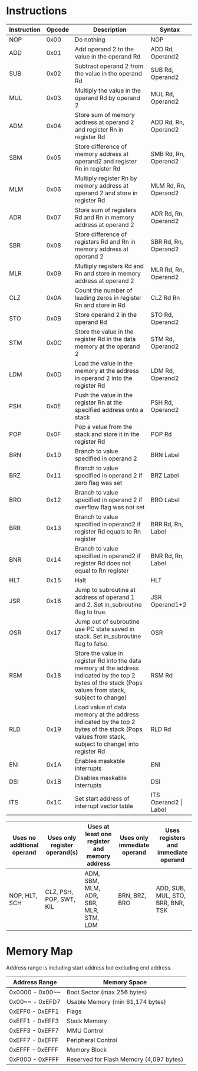# Instructions


| Instruction | Opcode | Description                                                                                                                                              | Syntax                |
|-------------|--------|----------------------------------------------------------------------------------------------------------------------------------------------------------|-----------------------|
| NOP         | 0x00   | Do nothing                                                                                                                                               | NOP                   |
| ADD         | 0x01   | Add operand 2 to the value in the operand Rd                                                                                                             | ADD Rd, Operand2      |
| SUB         | 0x02   | Subtract operand 2 from the value in the operand Rd                                                                                                      | SUB Rd, Operand2      |
| MUL         | 0x03   | Multiply the value in the operand Rd by operand 2                                                                                                        | MUL Rd, Operand2      |
| ADM         | 0x04   | Store sum of memory address at operand 2 and register Rn in register Rd                                                                                  | ADD Rd, Rn, Operand2  |
| SBM         | 0x05   | Store difference of memory address at operand2 and register Rn in register Rd                                                                            | SMB Rd, Rn, Operand2  |
| MLM         | 0x06   | Multiply register Rn by memory address at operand 2 and store in register Rd                                                                             | MLM Rd, Rn, Operand2  |
| ADR         | 0x07   | Store sum of registers Rd and Rn in memory address at operand 2                                                                                          | ADR Rd, Rn, Operand2  |
| SBR         | 0x08   | Store difference of registers Rd and Rn in memory address at operand 2                                                                                   | SBR Rd, Rn, Operand2  |
| MLR         | 0x09   | Multiply registers Rd and Rn and store in memory address at operand 2                                                                                    | MLR Rd, Rn, Operand2  |
| CLZ         | 0x0A   | Count the number of leading zeros in register Rn and store in Rd                                                                                         | CLZ Rd Rn             |
| STO         | 0x0B   | Store operand 2 in the operand Rd                                                                                                                        | STO Rd, Operand2      |
| STM         | 0x0C   | Store the value in the register Rd in the data memory at the operand 2                                                                                   | STM Rd, Operand2      |
| LDM         | 0x0D   | Load the value in the memory at the address in operand 2 into the register Rd                                                                            | LDM Rd, Operand2      |
| PSH         | 0x0E   | Push the value in the register Rn at the specified address onto a stack                                                                                  | PSH Rd, Operand2      |
| POP         | 0x0F   | Pop a value from the stack and store it in the register Rd                                                                                               | POP Rd                |
| BRN         | 0x10   | Branch to value specified in operand 2                                                                                                                   | BRN Label             |
| BRZ         | 0x11   | Branch to value specified in operand 2 if zero flag was set                                                                                              | BRZ Label             |
| BRO         | 0x12   | Branch to value specified in operand 2 if overflow flag was not set                                                                                      | BRO Label             |
| BRR         | 0x13   | Branch to value specified in operand2 if register Rd equals to Rn register                                                                               | BRR Rd, Rn, Label     |
| BNR         | 0x14   | Branch to value specified in operand2 if register Rd does not equal to Rn register                                                                       | BNR Rd, Rn, Label     |
| HLT         | 0x15   | Halt                                                                                                                                                     | HLT                   |
| JSR         | 0x16   | Jump to subroutine at address of operand 1 and 2. Set in_subroutine flag to true.                                                                         | JSR Operand1+2        |
| OSR         | 0x17   | Jump out of subroutine use PC state saved in stack. Set in_subroutine flag to false.                                                                      | OSR                   |
| RSM         | 0x18   | Store the value in register Rd into the data memory at the address indicated by the top 2 bytes of the stack (Pops values from stack, subject to change) | RSM Rd                |
| RLD         | 0x19   | Load value of data memory at the address indicated by the top 2 bytes of the stack (Pops values from stack, subject to change) into register Rd          | RLD Rd                |
| ENI         | 0x1A   | Enables maskable interrupts                                                                                                                              | ENI                   |
| DSI         | 0x1B   | Disables maskable interrupts                                                                                                                             | DSI                   |
| ITS         | 0x1C   | Set start address of interrupt vector table                                                                                                              | ITS Operand2 \| Label |


| Uses no additional operand | Uses only register operand(s) | Uses at least one register and memory address | Uses only immediate operand | Uses registers and immediate operand |
|----------------------------|-------------------------------|-----------------------------------------------|-----------------------------|--------------------------------------|
| NOP, HLT, SCH              | CLZ, PSH, POP, SWT, KIL       | ADM, SBM, MLM, ADR, SBR, MLR, STM, LDM        | BRN, BRZ, BRO               | ADD, SUB, MUL, STO, BRR, BNR, TSK    |


# Memory Map
Address range is including start address but excluding end address.

| Address Range   | Memory Space                            |
|-----------------|-----------------------------------------|
| 0x0000 - 0x00~~ | Boot Sector (max 256 bytes)             |
| 0x00~~ - 0xEFD7 | Usable Memory (min 61,174 bytes)        |
| 0xEFF0 - 0xEFF1 | Flags                                   |
| 0xEFF1 - 0xEFF3 | Stack Memory                            |
| 0xEFF3 - 0xEFF7 | MMU Control                             |
| 0xEFF7 - 0xEFFF | Peripheral Control                      |
| 0xEFFF - 0xEFFF | Memory Block                            |
| 0xF000 - 0xFFFF | Reserved for Flash Memory (4,097 bytes) |